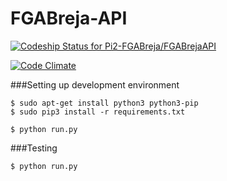 # FGABreja-API

[ ![Codeship Status for Pi2-FGABreja/FGABrejaAPI](https://codeship.com/projects/654e6ba0-4420-0133-1881-762794313feb/status?branch=master)](https://codeship.com/projects/104267)

[![Code Climate](https://codeclimate.com/github/Pi2-FGABreja/FGABrejaWeb/badges/gpa.svg)](https://codeclimate.com/github/Pi2-FGABreja/FGABrejaWeb)


###Setting up development environment

```
$ sudo apt-get install python3 python3-pip
$ sudo pip3 install -r requirements.txt
```

```
$ python run.py
```

###Testing

```
$ python run.py
```
